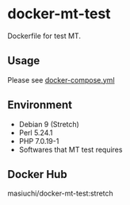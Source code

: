 # docker-mt-test
Dockerfile for test MT.

## Usage

Please see [docker-compose.yml](https://github.com/masiuchi/docker-mt-test/blob/stretch/docker-compose.yml)

## Environment

* Debian 9 (Stretch)
* Perl 5.24.1
* PHP 7.0.19-1
* Softwares that MT test requires

## Docker Hub

masiuchi/docker-mt-test:stretch

